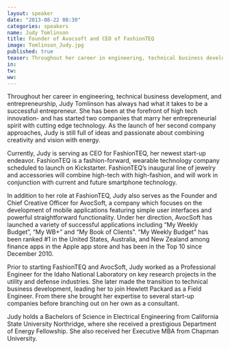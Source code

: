```yaml
---
layout: speaker
date: "2013-08-22 08:30"
categories: speakers
name: Judy Tomlinson
title: Founder of Avocsoft and CEO of FashionTEQ
image: Tomlinson_Judy.jpg
published: true
teaser: Throughout her career in engineering, technical business development, and entrepreneurship, Judy Tomlinson has always had what it takes to be a successful entrepreneur.  She has been at the forefront of high tech innovation- and has started two companies that marry her entrepreneurial spirit with cutting edge technology.  
in:
tw:
ww: 
---
```

Throughout her career in engineering, technical business development, and entrepreneurship, Judy Tomlinson has always had what it takes to be a successful entrepreneur.  She has been at the forefront of high tech innovation- and has started two companies that marry her entrepreneurial spirit with cutting edge technology.  As the launch of her second company approaches, Judy is still full of ideas and passionate about combining creativity and vision with energy. 

Currently, Judy is serving as CEO for FashionTEQ, her newest start-up endeavor. FashionTEQ is a fashion-forward, wearable technology company scheduled to launch on Kickstarter.  FashionTEQ’s inaugural line of jewelry and accessories will combine high-tech with high-fashion, and will work in conjunction with current and future smartphone technology.  

In addition to her role at FashionTEQ, Judy also serves as the Founder and Chief Creative Officer for AvocSoft, a company which focuses on the development of mobile applications featuring simple user interfaces and powerful straightforward functionality. Under her direction, AvocSoft has launched a variety of successful applications including “My Weekly Budget”, “My WB+” and “My Book of Clients”. “My Weekly Budget" has been ranked #1 in the United States, Australia, and New Zealand among finance apps in the Apple app store and has been in the Top 10 since December 2010. 

Prior to starting FashionTEQ and AvocSoft, Judy worked as a Professional Engineer for the Idaho National Laboratory on key research projects in the utility and defense industries. She later made the transition to technical business development, leading her to join Hewlett Packard as a Field Engineer.  From there she brought her expertise to several start-up companies before branching out on her own as a consultant.

Judy holds a Bachelors of Science in Electrical Engineering from California State University Northridge, where she received a prestigious Department of Energy Fellowship.  She also received her Executive MBA from Chapman University. 

